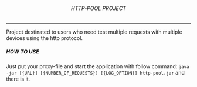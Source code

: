 ###### <center>HTTP-POOL PROJECT</center>
---
Project destinated to users who need test multiple requests with multiple devices using the http protocol.



##### HOW TO USE
Just put your proxy-file and start the application with follow command:
`java -jar [{URL}] [{NUMBER_OF_REQUESTS}] [{LOG_OPTION}] http-pool.jar` and there is it.
